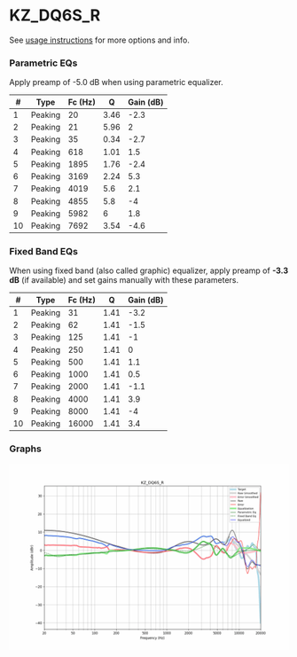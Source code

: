 # KZ_DQ6S_R
See [usage instructions](https://github.com/jaakkopasanen/AutoEq#usage) for more options and info.

### Parametric EQs
Apply preamp of -5.0 dB when using parametric equalizer.

|   # | Type    |   Fc (Hz) |    Q |   Gain (dB) |
|-----|---------|-----------|------|-------------|
|   1 | Peaking |        20 | 3.46 |        -2.3 |
|   2 | Peaking |        21 | 5.96 |         2   |
|   3 | Peaking |        35 | 0.34 |        -2.7 |
|   4 | Peaking |       618 | 1.01 |         1.5 |
|   5 | Peaking |      1895 | 1.76 |        -2.4 |
|   6 | Peaking |      3169 | 2.24 |         5.3 |
|   7 | Peaking |      4019 | 5.6  |         2.1 |
|   8 | Peaking |      4855 | 5.8  |        -4   |
|   9 | Peaking |      5982 | 6    |         1.8 |
|  10 | Peaking |      7692 | 3.54 |        -4.6 |

### Fixed Band EQs
When using fixed band (also called graphic) equalizer, apply preamp of **-3.3 dB** (if available) and set gains manually with these parameters.

|   # | Type    |   Fc (Hz) |    Q |   Gain (dB) |
|-----|---------|-----------|------|-------------|
|   1 | Peaking |        31 | 1.41 |        -3.2 |
|   2 | Peaking |        62 | 1.41 |        -1.5 |
|   3 | Peaking |       125 | 1.41 |        -1   |
|   4 | Peaking |       250 | 1.41 |         0   |
|   5 | Peaking |       500 | 1.41 |         1.1 |
|   6 | Peaking |      1000 | 1.41 |         0.5 |
|   7 | Peaking |      2000 | 1.41 |        -1.1 |
|   8 | Peaking |      4000 | 1.41 |         3.9 |
|   9 | Peaking |      8000 | 1.41 |        -4   |
|  10 | Peaking |     16000 | 1.41 |         3.4 |

### Graphs
![](./KZ_DQ6S_R.png)
